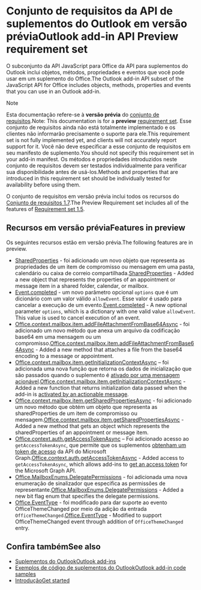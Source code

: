 # <a name="outlook-add-in-api-preview-requirement-set"></a><span data-ttu-id="6c44d-101">Conjunto de requisitos da API de suplementos do Outlook em versão prévia</span><span class="sxs-lookup"><span data-stu-id="6c44d-101">Outlook add-in API Preview requirement set</span></span>

<span data-ttu-id="6c44d-102">O subconjunto da API JavaScript para Office  da API para suplementos do Outlook inclui objetos, métodos, propriedades e eventos que você pode usar em um suplemento do Office.</span><span class="sxs-lookup"><span data-stu-id="6c44d-102">The Outlook add-in API subset of the JavaScript API for Office includes objects, methods, properties and events that you can use in an Outlook add-in.</span></span>

> [!NOTE]
> <span data-ttu-id="6c44d-103">Esta documentação refere-se à **versão prévia** do [conjunto de requisitos](/javascript/office/requirement-sets/outlook-api-requirement-sets).</span><span class="sxs-lookup"><span data-stu-id="6c44d-103">Note: This documentation is for a **preview** [requirement set](/javascript/office/requirement-sets/outlook-api-requirement-sets).</span></span> <span data-ttu-id="6c44d-104">Esse conjunto de requisitos ainda não está totalmente implementado e os clientes não informarão precisamente o suporte para ele.</span><span class="sxs-lookup"><span data-stu-id="6c44d-104">This requirement set is not fully implemented yet, and clients will not accurately report support for it.</span></span> <span data-ttu-id="6c44d-105">Você não deve especificar a esse conjunto de requisitos em seu manifesto de suplemento.</span><span class="sxs-lookup"><span data-stu-id="6c44d-105">You should not specify this requirement set in your add-in manifest.</span></span> <span data-ttu-id="6c44d-106">Os métodos e propriedades introduzidos neste conjunto de requisitos devem ser testados individualmente para verificar sua disponibilidade antes de usá-los.</span><span class="sxs-lookup"><span data-stu-id="6c44d-106">Methods and properties that are introduced in this requirement set should be individually tested for availability before using them.</span></span>

<span data-ttu-id="6c44d-107">O conjunto de requisitos em versão prévia inclui todos os recursos do [Conjunto de requisitos 1.7](../requirement-set-1.7/outlook-requirement-set-1.7.md).</span><span class="sxs-lookup"><span data-stu-id="6c44d-107">The Preview Requirement set includes all of the features of [Requirement set 1.5](../requirement-set-1.7/outlook-requirement-set-1.7.md).</span></span>

## <a name="features-in-preview"></a><span data-ttu-id="6c44d-108">Recursos em versão prévia</span><span class="sxs-lookup"><span data-stu-id="6c44d-108">Features in preview</span></span>

<span data-ttu-id="6c44d-109">Os seguintes recursos estão em versão prévia.</span><span class="sxs-lookup"><span data-stu-id="6c44d-109">The following features are in preview.</span></span>

- <span data-ttu-id="6c44d-110">[SharedProperties](/javascript/api/outlook/office.sharedproperties) - foi adicionado um novo objeto que representa as propriedades de um item de compromisso ou mensagem em uma pasta, calendário ou caixa de correio compartilhada.</span><span class="sxs-lookup"><span data-stu-id="6c44d-110">[SharedProperties](/javascript/api/outlook/office.sharedproperties) - Added a new object that represents the properties of an appointment or message item in a shared folder, calendar, or mailbox.</span></span>
- <span data-ttu-id="6c44d-p102">[Event.completed](/javascript/api/office/office.addincommands.event#completed-options-) - um novo parâmetro opcional `options`  que é um dicionário com um valor válido `allowEvent`. Esse valor é usado para cancelar a execução de um evento.</span><span class="sxs-lookup"><span data-stu-id="6c44d-p102">[Event.completed](/javascript/api/office/office.addincommands.event#completed-options-) - A new optional parameter `options`, which is a dictionary with one valid value `allowEvent`. This value is used to cancel execution of an event.</span></span>
- <span data-ttu-id="6c44d-113">[Office.context.mailbox.item.addFileAttachmentFromBase64Async](office.context.mailbox.item.md#addfileattachmentfrombase64asyncbase64file-attachmentname-options-callback) - foi adicionado um novo método que anexa um arquivo da codificação base64 em uma mensagem ou um compromisso.</span><span class="sxs-lookup"><span data-stu-id="6c44d-113">[Office.context.mailbox.item.addFileAttachmentFromBase64Async](office.context.mailbox.item.md#addfileattachmentfrombase64asyncbase64file-attachmentname-options-callback) - Added a new method that attaches a file from the base64 encoding to a message or appointment.</span></span>
- <span data-ttu-id="6c44d-114">[Office.context.mailbox.item.getInitializationContextAsync](office.context.mailbox.item.md#getinitializationcontextasyncoptions-callback) – foi adicionada uma nova função que retorna os dados de inicialização que são passados quando o suplemento é [ativado por uma mensagem acionável](https://docs.microsoft.com/outlook/actionable-messages/invoke-add-in-from-actionable-message).</span><span class="sxs-lookup"><span data-stu-id="6c44d-114">[Office.context.mailbox.item.getInitializationContextAsync](office.context.mailbox.item.md#getinitializationcontextasyncoptions-callback) - Added a new function that returns initialization data passed when the add-in is [activated by an actionable message](https://docs.microsoft.com/outlook/actionable-messages/invoke-add-in-from-actionable-message).</span></span>
- <span data-ttu-id="6c44d-115">[Office.context.mailbox.item.getSharedPropertiesAsync](office.context.mailbox.item.md#getsharedpropertiesasyncoptions-callback) - foi adicionado um novo método que obtém um objeto que representa as sharedProperties de um item de compromisso ou mensagem.</span><span class="sxs-lookup"><span data-stu-id="6c44d-115">[Office.context.mailbox.item.getSharedPropertiesAsync](office.context.mailbox.item.md#getsharedpropertiesasyncoptions-callback) - Added a new method that gets an object which represents the sharedProperties of an appointment or message item.</span></span>
- <span data-ttu-id="6c44d-116">[Office.context.auth.getAccessTokenAsync](https://docs.microsoft.com/office/dev/add-ins/develop/sso-in-office-add-ins#sso-api-reference) – Foi adicionado acesso ao `getAccessTokenAsync`, que permite que os suplementos [obtenham um token de acesso](https://docs.microsoft.com/outlook/add-ins/authenticate-a-user-with-an-sso-token) da API do Microsoft Graph.</span><span class="sxs-lookup"><span data-stu-id="6c44d-116">[Office.context.auth.getAccessTokenAsync](https://docs.microsoft.com/office/dev/add-ins/develop/sso-in-office-add-ins#sso-api-reference) - Added access to `getAccessTokenAsync`, which allows add-ins to [get an access token](https://docs.microsoft.com/outlook/add-ins/authenticate-a-user-with-an-sso-token) for the Microsoft Graph API.</span></span>
- <span data-ttu-id="6c44d-117">[Office.MailboxEnums.DelegatePermissions](/javascript/api/outlook/office.mailboxenums.delegatepermissions) - foi adicionada uma nova enumeração de sinalizador que especifica as permissões de representante.</span><span class="sxs-lookup"><span data-stu-id="6c44d-117">[Office.MailboxEnums.DelegatePermissions](/javascript/api/outlook/office.mailboxenums.delegatepermissions) - Added a new bit flag enum that specifies the delegate permissions.</span></span>
- <span data-ttu-id="6c44d-118">[Office.EventType](/javascript/api/office/office.eventtype) - foi modificado para dar suporte ao evento OfficeThemeChanged por meio da adição da entrada `OfficeThemeChanged`.</span><span class="sxs-lookup"><span data-stu-id="6c44d-118">[Office.EventType](/javascript/api/office/office.eventtype) - Modified to support OfficeThemeChanged event through addition of `OfficeThemeChanged` entry.</span></span>

## <a name="see-also"></a><span data-ttu-id="6c44d-119">Confira também</span><span class="sxs-lookup"><span data-stu-id="6c44d-119">See also</span></span>

- [<span data-ttu-id="6c44d-120">Suplementos do Outlook</span><span class="sxs-lookup"><span data-stu-id="6c44d-120">Outlook add-ins</span></span>](https://docs.microsoft.com/outlook/add-ins/)
- [<span data-ttu-id="6c44d-121">Exemplos de código de suplementos do Outlook</span><span class="sxs-lookup"><span data-stu-id="6c44d-121">Outlook add-in code samples</span></span>](https://developer.microsoft.com/outlook/gallery/?filterBy=Outlook,Samples,Add-ins)
- [<span data-ttu-id="6c44d-122">Introdução</span><span class="sxs-lookup"><span data-stu-id="6c44d-122">Get started</span></span>](https://docs.microsoft.com/outlook/add-ins/quick-start)